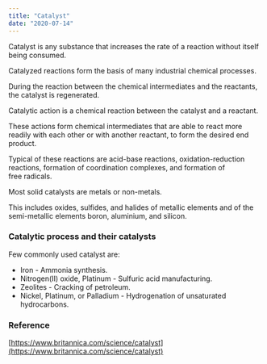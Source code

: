 ```yaml
---
title: "Catalyst"
date: "2020-07-14"
---
```


Catalyst is any substance that increases the rate of a reaction without itself being consumed.

Catalyzed reactions form the basis of many industrial chemical processes. 

During the reaction between the chemical intermediates and the reactants, the catalyst is regenerated.

Catalytic action is a chemical reaction between the catalyst and a reactant.

These actions form chemical intermediates that are able to react more readily with each other or with another reactant, to form the desired end product.

Typical of these reactions are acid-base reactions, oxidation-reduction reactions, formation of coordination complexes, and formation of free radicals.

Most solid catalysts are metals or non-metals.

This includes oxides, sulfides, and halides of metallic elements and of the semi-metallic elements boron, aluminium, and silicon.

### Catalytic process and their catalysts

Few commonly used catalyst are:

- Iron \- Ammonia synthesis.
- Nitrogen(II) oxide, Platinum - Sulfuric acid manufacturing.
- Zeolites - Cracking of petroleum.
- Nickel, Platinum, or Palladium - Hydrogenation of unsaturated hydrocarbons.

### Reference

[https://www.britannica.com/science/catalyst](https://www.britannica.com/science/catalyst)
